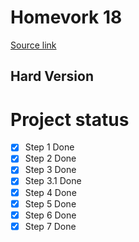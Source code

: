 # Homevork 18
[Source link](https://skyengpublic.notion.site/18-a43a2150d74e4e428812b6cbb583f7d3#4f01393f14ca4bff8b2db365bfc7a17c)
## Hard Version
# Project status
- [x] Step 1 Done
- [x] Step 2 Done
- [x] Step 3 Done
- [x] Step 3.1 Done
- [x] Step 4 Done
- [x] Step 5 Done
- [x] Step 6 Done
- [x] Step 7 Done